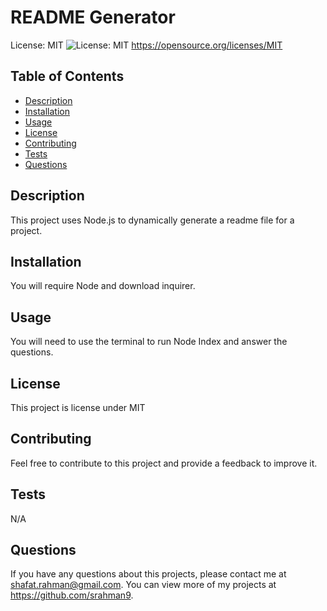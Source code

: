 # README Generator
    
  License: MIT ![License: MIT](https://img.shields.io/badge/License-MIT-yellow.svg)
  https://opensource.org/licenses/MIT


  
  ## Table of Contents
  - [Description](#description)
  - [Installation](#installation)
  - [Usage](#usage)
  - [License](#license)
  - [Contributing](#contributing)
  - [Tests](#tests)
  - [Questions](#questions)
  
  ## Description 
  This project uses Node.js to dynamically generate a readme file for a project.

  ## Installation 
  You will require Node and download inquirer.
  
  ## Usage 
  You will need to use the terminal to run Node Index and answer the questions.
  
  ## License 
  This project is license under MIT
  
  ## Contributing 
  Feel free to contribute to this project and provide a feedback to improve it.
  
  ## Tests
  N/A
  
  ## Questions
  If you have any questions about this projects, please contact me at shafat.rahman@gmail.com. You can view more of my projects at https://github.com/srahman9.
